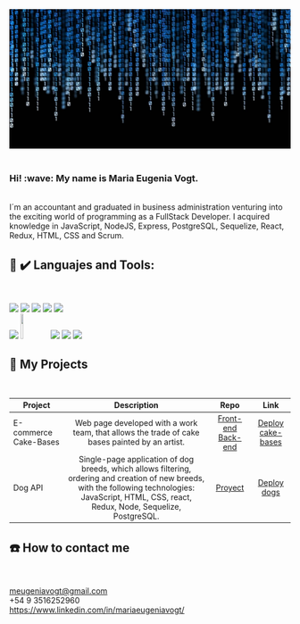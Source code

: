 <div align="center">
<img width="100%" height = "250px" src="front_img.jpg" alt="cover" />
</div>
<br/>
<h3> Hi! :wave: My name is Maria Eugenia Vogt. 
</h3>
<br/>
I´m an accountant and graduated in business administration venturing into the exciting world of programming as a FullStack Developer. I acquired knowledge in JavaScript, NodeJS, Express, PostgreSQL, Sequelize, React, Redux, HTML, CSS and Scrum.

## :toolbox: :heavy_check_mark: Languajes and Tools:

<br/>

<p>
  <code><img height="50px" src="https://3con14.biz/js/_data/_config/js.png"></code>
<code><img width="10%" src="https://www.vectorlogo.zone/logos/postgresql/postgresql-ar21.svg"></code>
  <code><img width="10%" src="https://www.vectorlogo.zone/logos/sequelizejs/sequelizejs-ar21.svg"></code>
    <code><img width="10%" src="https://www.vectorlogo.zone/logos/nodejs/nodejs-ar21.svg"></code>
    <code><img height="50px" src="https://www.sohamkamani.com/static/65137ed3c844d05124dcfdab28263c21/7e03f/express-routing-logo.webp"></code>    
     <br />
  <code><img width="10%" src="https://www.vectorlogo.zone/logos/reactjs/reactjs-ar21.svg"></code>
 <code><img width="10%" height="45" src="https://cdn.worldvectorlogo.com/logos/redux.svg"></code>
  <code><img width="10%" src="https://www.vectorlogo.zone/logos/w3_html5/w3_html5-ar21.svg"></code>
 <code><img height="50px" src="https://cdn.pixabay.com/photo/2017/08/05/11/16/logo-2582747_960_720.png"></code>
    <code><img width="10%" src="https://d1jnx9ba8s6j9r.cloudfront.net/blog/wp-content/uploads/2019/07/ScrumLogo-293x300.png"></code>
  <br />
</p>

## :pushpin: My Projects

<br/>

| Project               |                                                                                              Description                                                                                               |                                                                                                 Repo                                                                                                 |                                                          Link                                                           |
| --------------------- | :----------------------------------------------------------------------------------------------------------------------------------------------------------------------------------------------------: | :--------------------------------------------------------------------------------------------------------------------------------------------------------------------------------------------------: | :---------------------------------------------------------------------------------------------------------------------: |
| E-commerce Cake-Bases |                                                     Web page developed with a work team, that allows the trade of cake bases painted by an artist.                                                     | <a href="https://github.com/andrespjm/tyt-frontend" target="_blank" rel="noreferrer">Front-end</a> <a href="https://github.com/andrespjm/tyt-frontend" target="_blank" rel="noreferrer">Back-end</a> | <a href="https://github.com/andrespjm/tortas-y-torteras-backend" target="_blank" rel="noreferrer">Deploy cake-bases</a> |
| Dog API               | Single-page application of dog breeds, which allows filtering, ordering and creation of new breeds, with the following technologies: JavaScript, HTML, CSS, react, Redux, Node, Sequelize, PostgreSQL. |                                                       <a href="https://github.com/MEugeV/PIDogs" target="_blank" rel="noreferrer">Proyect</a>                                                        |               <a href="https://pih-dogs.vercel.app/home" target="_blank" rel="noreferrer">Deploy dogs</a>               |

## :telephone: How to contact me

<br/>

meugeniavogt@gmail.com<br />
+54 9 3516252960<br />
https://www.linkedin.com/in/mariaeugeniavogt/
